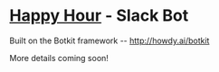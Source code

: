 # [Happy Hour](http://pane.io) - Slack Bot

Built on the Botkit framework -- http://howdy.ai/botkit

More details coming soon! 